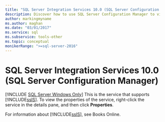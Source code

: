 ```yaml
---
title: "SQL Server Integration Services 10.0 (SQL Server Configuration Manager)"
description: Discover how to use SQL Server Configuration Manager to view the properties of the SQL Server Integration Services (SSIS) platform.
author: markingmyname
ms.author: maghan
ms.date: "03/01/2017"
ms.service: sql
ms.subservice: tools-other
ms.topic: conceptual
monikerRange: ">=sql-server-2016"
---
```

# SQL Server Integration Services 10.0 (SQL Server Configuration Manager)
[!INCLUDE [SQL Server Windows Only](../../includes/applies-to-version/sql-windows-only.md)]
  This is the service that supports [!INCLUDE[ssIS](../../includes/ssis-md.md)]. To view the properties of the service, right-click the service in the details pane, and then click **Properties**.  
  
 For information about [!INCLUDE[ssIS](../../includes/ssis-md.md)], see Books Online.  
  
  

